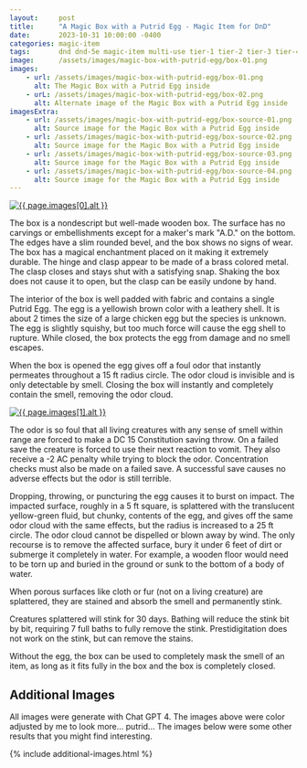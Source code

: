 ```yaml
---
layout:     post
title:      "A Magic Box with a Putrid Egg - Magic Item for DnD"
date:       2023-10-31 10:00:00 -0400
categories: magic-item
tags:       dnd dnd-5e magic-item multi-use tier-1 tier-2 tier-3 tier-4
image:      /assets/images/magic-box-with-putrid-egg/box-01.png
images:
    - url: /assets/images/magic-box-with-putrid-egg/box-01.png
      alt: The Magic Box with a Putrid Egg inside
    - urL: /assets/images/magic-box-with-putrid-egg/box-02.png
      alt: Alternate image of the Magic Box with a Putrid Egg inside
imagesExtra:
    - url: /assets/images/magic-box-with-putrid-egg/box-source-01.png
      alt: Source image for the Magic Box with a Putrid Egg inside
    - url: /assets/images/magic-box-with-putrid-egg/box-source-02.png
      alt: Source image for the Magic Box with a Putrid Egg inside
    - url: /assets/images/magic-box-with-putrid-egg/box-source-03.png
      alt: Source image for the Magic Box with a Putrid Egg inside
    - url: /assets/images/magic-box-with-putrid-egg/box-source-04.png
      alt: Source image for the Magic Box with a Putrid Egg inside
---
```


<a href="{{ page.images[0].url }}" class="image-right" title="{{ page.images[0].alt }}">
    <img src="{{ page.images[0].url }}" alt="{{ page.images[0].alt }}" />
</a>

The box is a nondescript but well-made wooden box. The surface has no carvings or embellishments except for a maker's mark "A.D." on the bottom.  The edges have a slim rounded bevel, and the box shows no signs of wear. The box has a magical enchantment placed on it making it extremely durable.  The hinge and clasp appear to be made of a brass colored metal. The clasp closes and stays shut with a satisfying snap. Shaking the box does not cause it to open, but the clasp can be easily undone by hand.

The interior of the box is well padded with fabric and contains a single Putrid Egg. The egg is a yellowish brown color with a leathery shell. It is about 2 times the size of a large chicken egg but the species is unknown. The egg is slightly squishy, but too much force will cause the egg shell to rupture. While closed, the box protects the egg from damage and no smell escapes.

When the box is opened the egg gives off a foul odor that instantly permeates throughout a 15 ft radius circle. The odor cloud is invisible and is only detectable by smell. Closing the box will instantly and completely contain the smell, removing the odor cloud.

<a href="{{ page.images[1].url }}" class="image-left" title="{{ page.images[1].alt }}">
    <img src="{{ page.images[1].url }}" alt="{{ page.images[1].alt }}" />
</a>

The odor is so foul that all living creatures with any sense of smell within range are forced to make a DC 15 Constitution saving throw. On a failed save the creature is forced to use their next reaction to vomit. They also receive a -2 AC penalty while trying to block the odor. Concentration checks must also be made on a failed save. A successful save causes no adverse effects but the odor is still terrible.

Dropping, throwing, or puncturing the egg causes it to burst on impact. The impacted surface, roughly in a 5 ft square, is splattered with the translucent yellow-green fluid, but chunky, contents of the egg, and gives off the same odor cloud with the same effects, but the radius is increased to a 25 ft circle. The odor cloud cannot be dispelled or blown away by wind. The only recourse is to remove the affected surface, bury it under 6 feet of dirt or submerge it completely in water. For example, a wooden floor would need to be torn up and buried in the ground or sunk to the bottom of a body of water.

When porous surfaces like cloth or fur (not on a living creature) are splattered, they are stained and absorb the smell and permanently stink.

Creatures splattered will stink for 30 days. Bathing will reduce the stink bit by bit, requiring 7 full baths to fully remove the stink. Prestidigitation does not work on the stink, but can remove the stains.

Without the egg, the box can be used to completely mask the smell of an item, as long as it fits fully in the box and the box is completely closed.

## Additional Images

All images were generate with Chat GPT 4. The images above were color adjusted by me to look more... putrid... The images below were some other results that you might find interesting.

{% include additional-images.html %}

